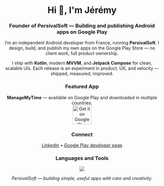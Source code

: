 <h1 align="center">Hi 👋, I'm Jérémy</h1>
<h3 align="center">Founder of PersivalSoft — Building and publishing Android apps on Google Play</h3>

<p align="center">
I’m an independent Android developer from France, running <b>PersivalSoft</b>.  
I design, build, and publish my own apps on the Google Play Store — no client work, full product ownership.
</p>

<p align="center">
I ship with <b>Kotlin</b>, modern <b>MVVM</b>, and <b>Jetpack Compose</b> for clean, scalable UIs.  
Each release is an experiment in product, UX, and velocity — shipped, measured, improved.
</p>

<h3 align="center">Featured App</h3>
<p align="center">
  <b>ManageMyTime</b> — available on Google Play and downloaded in multiple countries.<br/>
  <a href="https://play.google.com/store/apps/details?id=com.persival.managemytime">
    <img alt="Get it on Google Play" height="60" src="https://play.google.com/intl/en_us/badges/static/images/badges/en_badge_web_generic.png"/>
  </a>
</p>

<h3 align="center">Connect</h3>
<p align="center">
  <a href="https://www.linkedin.com/in/jérémy-b-935188218">LinkedIn</a> •
  <a href="https://play.google.com/store/apps/developer?id=J%C3%A9r%C3%A9my%20BEKAERT">Google Play developer page</a>
</p>

<h3 align="center">Languages and Tools</h3>
<p align="center">
  <a href="https://skillicons.dev">
    <img src="https://skillicons.dev/icons?i=androidstudio,kotlin,java,gradle,postman,firebase,stackoverflow,github,linux,apple,windows,sketchup,photoshop,illustrator&perline=7" />
  </a>
</p>

<p align="center"><i>PersivalSoft — building simple, useful apps with care and creativity.</i></p>


